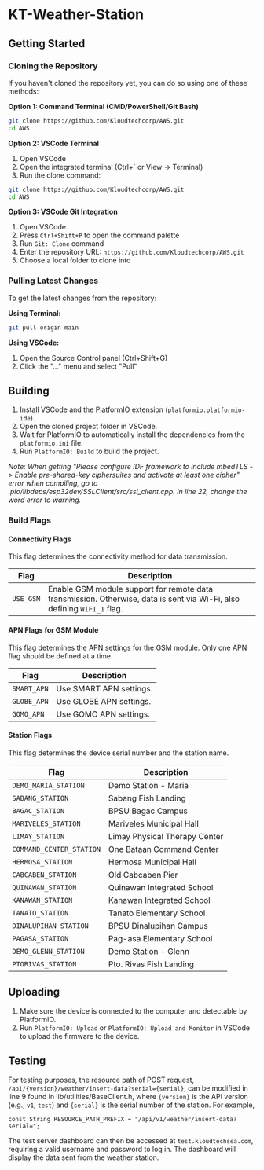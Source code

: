 # KT-Weather-Station

## Getting Started

### Cloning the Repository

If you haven't cloned the repository yet, you can do so using one of these methods:

**Option 1: Command Terminal (CMD/PowerShell/Git Bash)**
```bash
git clone https://github.com/Kloudtechcorp/AWS.git
cd AWS
```

**Option 2: VSCode Terminal**
1. Open VSCode
2. Open the integrated terminal (Ctrl+` or View → Terminal)
3. Run the clone command:
```bash
git clone https://github.com/Kloudtechcorp/AWS.git
cd AWS
```

**Option 3: VSCode Git Integration**
1. Open VSCode
2. Press `Ctrl+Shift+P` to open the command palette
3. Run `Git: Clone` command 
4. Enter the repository URL: `https://github.com/Kloudtechcorp/AWS.git`
5. Choose a local folder to clone into

### Pulling Latest Changes

To get the latest changes from the repository:

**Using Terminal:**
```bash
git pull origin main
```

**Using VSCode:**
1. Open the Source Control panel (Ctrl+Shift+G)
2. Click the "..." menu and select "Pull"

## Building

1. Install VSCode and the PlatformIO extension (`platformio.platformio-ide`).
2. Open the cloned project folder in VSCode.
3. Wait for PlatformIO to automatically install the dependencies from the `platformio.ini` file.
4. Run `PlatformIO: Build` to build the project.

*Note: When getting "Please configure IDF framework to include mbedTLS -> Enable pre-shared-key ciphersuites and activate at least one cipher" error when compiling, go to .pio/libdeps/esp32dev/SSLClient/src/ssl_client.cpp. In line 22, change the word error to warning.*

### Build Flags

#### Connectivity Flags

This flag determines the connectivity method for data transmission.

| Flag      | Description                                                                                                             |
| --------- | ----------------------------------------------------------------------------------------------------------------------- |
| `USE_GSM` | Enable GSM module support for remote data transmission. Otherwise, data is sent via Wi-Fi, also defining `WIFI_1` flag. |

#### APN Flags for GSM Module

This flag determines the APN settings for the GSM module. Only one APN flag should be defined at a time.

| Flag        | Description             |
| ----------- | ----------------------- |
| `SMART_APN` | Use SMART APN settings. |
| `GLOBE_APN` | Use GLOBE APN settings. |
| `GOMO_APN`  | Use GOMO APN settings.  |

#### Station Flags

This flag determines the device serial number and the station name.

| Flag                     | Description                   |
| ------------------------ | ----------------------------- |
| `DEMO_MARIA_STATION`     | Demo Station - Maria          |
| `SABANG_STATION`         | Sabang Fish Landing           |
| `BAGAC_STATION`          | BPSU Bagac Campus             |
| `MARIVELES_STATION`      | Mariveles Municipal Hall      |
| `LIMAY_STATION`          | Limay Physical Therapy Center |
| `COMMAND_CENTER_STATION` | One Bataan Command Center     |
| `HERMOSA_STATION`        | Hermosa Municipal Hall        |
| `CABCABEN_STATION`       | Old Cabcaben Pier             |
| `QUINAWAN_STATION`       | Quinawan Integrated School    |
| `KANAWAN_STATION`        | Kanawan Integrated School     |
| `TANATO_STATION`         | Tanato Elementary School      |
| `DINALUPIHAN_STATION`    | BPSU Dinalupihan Campus       |
| `PAGASA_STATION`         | Pag-asa Elementary School     |
| `DEMO_GLENN_STATION`     | Demo Station - Glenn          |
| `PTORIVAS_STATION`       | Pto. Rivas Fish Landing       |

## Uploading

1. Make sure the device is connected to the computer and detectable by PlatformIO.
2. Run `PlatformIO: Upload` or `PlatformIO: Upload and Monitor` in VSCode to upload the firmware to the device.

## Testing

For testing purposes, the resource path of POST request, `/api/{version}/weather/insert-data?serial={serial}`, can be modified in line 9 found in lib/utilities/BaseClient.h, where `{version}` is the API version (e.g., `v1`, `test`) and `{serial}` is the serial number of the station. For example,

```
const String RESOURCE_PATH_PREFIX = "/api/v1/weather/insert-data?serial=";
```

The test server dashboard can then be accessed at `test.kloudtechsea.com`, requiring a valid username and password to log in. The dashboard will display the data sent from the weather station.

